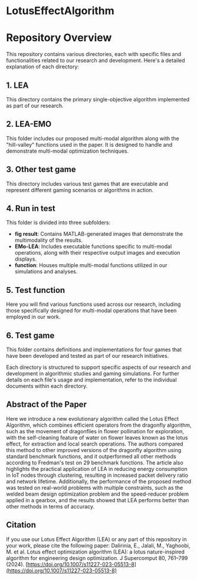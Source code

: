 # LotusEffectAlgorithm
# Repository Overview

This repository contains various directories, each with specific files and functionalities related to our research and development. Here's a detailed explanation of each directory:

## 1. LEA
This directory contains the primary single-objective algorithm implemented as part of our research.

## 2. LEA-EMO
This folder includes our proposed multi-modal algorithm along with the "hill-valley" functions used in the paper. It is designed to handle and demonstrate multi-modal optimization techniques.

## 3. Other test game
This directory includes various test games that are executable and represent different gaming scenarios or algorithms in action.

## 4. Run in test
This folder is divided into three subfolders:
- **fig result**: Contains MATLAB-generated images that demonstrate the multimodality of the results.
- **EMo-LEA**: Includes executable functions specific to multi-modal operations, along with their respective output images and execution displays.
- **function**: Houses multiple multi-modal functions utilized in our simulations and analyses.

## 5. Test function
Here you will find various functions used across our research, including those specifically designed for multi-modal operations that have been employed in our work.

## 6. Test game
This folder contains definitions and implementations for four games that have been developed and tested as part of our research initiatives.

Each directory is structured to support specific aspects of our research and development in algorithmic studies and gaming simulations. For further details on each file's usage and implementation, refer to the individual documents within each directory.

## Abstract of the Paper
Here we introduce a new evolutionary algorithm called the Lotus Effect Algorithm, which combines efficient operators from the dragonfly algorithm, such as the movement of dragonflies in flower pollination for exploration, with the self-cleaning feature of water on flower leaves known as the lotus effect, for extraction and local search operations. The authors compared this method to other improved versions of the dragonfly algorithm using standard benchmark functions, and it outperformed all other methods according to Fredman's test on 29 benchmark functions. The article also highlights the practical application of LEA in reducing energy consumption in IoT nodes through clustering, resulting in increased packet delivery ratio and network lifetime. Additionally, the performance of the proposed method was tested on real-world problems with multiple constraints, such as the welded beam design optimization problem and the speed-reducer problem applied in a gearbox, and the results showed that LEA performs better than other methods in terms of accuracy.

## Citation
If you use our Lotus Effect Algorithm (LEA) or any part of this repository in your work, please cite the following paper:
Dalirinia, E., Jalali, M., Yaghoobi, M. et al. Lotus effect optimization algorithm (LEA): a lotus nature-inspired algorithm for engineering design optimization. J Supercomput 80, 761–799 (2024). [https://doi.org/10.1007/s11227-023-05513-8](https://doi.org/10.1007/s11227-023-05513-8)
